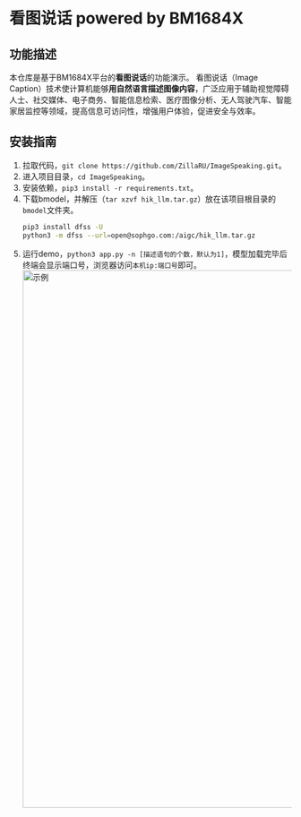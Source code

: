 # 看图说话 powered by BM1684X
## 功能描述
本仓库是基于BM1684X平台的**看图说话**的功能演示。
看图说话（Image Caption）技术使计算机能够**用自然语言描述图像内容**，广泛应用于辅助视觉障碍人士、社交媒体、电子商务、智能信息检索、医疗图像分析、无人驾驶汽车、智能家居监控等领域，提高信息可访问性，增强用户体验，促进安全与效率。

## 安装指南
1. 拉取代码，`git clone https://github.com/ZillaRU/ImageSpeaking.git`。
2. 进入项目目录，`cd ImageSpeaking`。
3. 安装依赖，`pip3 install -r requirements.txt`。
4. 下载bmodel，并解压（`tar xzvf hik_llm.tar.gz`）放在该项目根目录的`bmodel`文件夹。
   ```bash
   pip3 install dfss -U
   python3 -m dfss --url=open@sophgo.com:/aigc/hik_llm.tar.gz
   ```
6. 运行demo，`python3 app.py -n [描述语句的个数，默认为1]`，模型加载完毕后终端会显示端口号，浏览器访问`本机ip:端口号`即可。
    <img width="960" alt="示例" src="https://github.com/ZillaRU/ImageSpeaking/assets/25343084/f722efbc-ea2c-4e74-b556-d43cf42dedb7">
